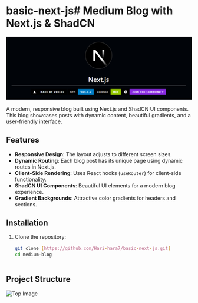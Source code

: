# basic-next-js# Medium Blog with Next.js & ShadCN

![Top Image](vercel.png) <!-- Replace with your actual image path -->

A modern, responsive blog built using Next.js and ShadCN UI components. This blog showcases posts with dynamic content, beautiful gradients, and a user-friendly interface.

## Features

- **Responsive Design**: The layout adjusts to different screen sizes.
- **Dynamic Routing**: Each blog post has its unique page using dynamic routes in Next.js.
- **Client-Side Rendering**: Uses React hooks (`useRouter`) for client-side functionality.
- **ShadCN UI Components**: Beautiful UI elements for a modern blog experience.
- **Gradient Backgrounds**: Attractive color gradients for headers and sections.

## Installation

1. Clone the repository:
   ```bash
   git clone [https://github.com/Hari-hara7/basic-next-js.git]
   cd medium-blog



## Project Structure

![Top Image](structure.png) <!-- Replace with your actual image path -->
